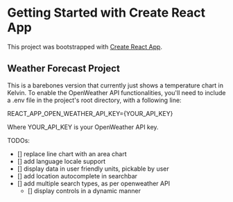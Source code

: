 # Getting Started with Create React App

This project was bootstrapped with [Create React App](https://github.com/facebook/create-react-app).

## Weather Forecast Project

This is a barebones version that currently just shows a temperature chart in Kelvin.
To enable the OpenWeather API functionalities, you'll need to include a .env file in the project's root directory, with a following line:

REACT_APP_OPEN_WEATHER_API_KEY={YOUR_API_KEY}

Where YOUR_API_KEY is your OpenWeather API key.

TODOs:
- [] replace line chart with an area chart
- [] add language locale support
- [] display data in user friendly units, pickable by user
- [] add location autocomplete in searchbar
- [] add multiple search types, as per openweather API
  - [] display controls in a dynamic manner
